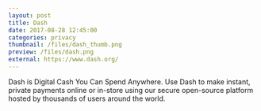 ```yaml
---
layout: post
title: Dash
date: 2017-08-28 12:45:00
categories: privacy
thumbnail: /files/dash_thumb.png
preview: /files/dash.png
external: https://www.dash.org/
---
```

Dash is Digital Cash You Can Spend Anywhere. Use Dash to make instant, private payments online or in-store using our secure open-source platform hosted by thousands of users around the world.
